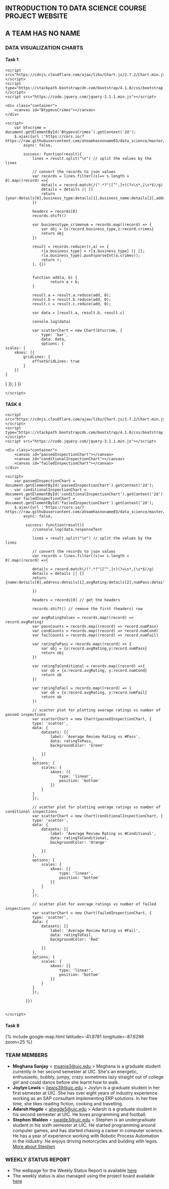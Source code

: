 ## INTRODUCTION TO DATA SCIENCE COURSE PROJECT WEBSITE 

## A TEAM HAS NO NAME

### DATA VISUALIZATION CHARTS

#### Task 1
<html>
<head>

	<script src="https://cdnjs.cloudflare.com/ajax/libs/Chart.js/2.7.2/Chart.min.js"></script>
	<script type="https://stackpath.bootstrapcdn.com/bootstrap/4.1.0/css/bootstrap.min.css"></script>
	<script src="https://code.jquery.com/jquery-3.1.1.min.js"></script>

</head>


<body>

	<div class="container">
		<canvas id="BtypevsCrimes"></canvas>
	</div>

	<script>
		var btvcrime = document.getElementById('BtypevsCrimes').getContext('2d');
		$.ajax({url :'https://cors.io/?https://raw.githubusercontent.com/ateamhasnoname03/data_science/master/Data%20Integration%20and%20Analytics/output/Task_1_result.csv',
			async: false,

			success: function(result){
				lines = result.split("\n") // split the values by the lines

				// convert the records to json values
				var records = lines.filter((s)=> s.length > 0).map((record) =>{
					details = record.match(/(".*?"|[^",]+)(?=\s*,|\s*$)/g)
					details = details || []
					return {year:details[0],business_type:details[1],business_name:details[2],address:details[3],has_T:details[4],has_L:details[5],crime_type:details[6],crimes:details[7],arrests:details[8],OnPremises:details[9]}
				})

				headers = records[0]
				records.shift()

				var businesstype_crimenum = records.map((record) => {
					var obj = {x:record.business_type,z:record.crimes}
					return obj
				})

				result = records.reduce((r,a) => {
					r[a.business_type] = r[a.business_type] || [];
					r[a.business_type].push(parseInt(a.crimes));
					return r;
				}, {})
				

				function add(a, b) {
						return a + b;
				}

				result.a = result.a.reduce(add, 0);
				result.b = result.b.reduce(add, 0);
				result.c = result.c.reduce(add, 0);

				var data = [result.a, result.b, result.c]

				console.log(data)

				var scatterChart = new Chart(btvcrime, {
					type: 'bar',
					data: data,
					options: {
    scales: {
        xAxes: [{
            gridLines: {
                offsetGridLines: true
            }
        }]
    }
}
				});
			}
		})

	</script>

</body>
</html>

#### TASK 4
<html>
<head>

	<script src="https://cdnjs.cloudflare.com/ajax/libs/Chart.js/2.7.2/Chart.min.js"></script>
	<script type="https://stackpath.bootstrapcdn.com/bootstrap/4.1.0/css/bootstrap.min.css"></script>
	<script src="https://code.jquery.com/jquery-3.1.1.min.js"></script>

</head>


<body>

	<div class="container">
		<canvas id="passedInspectionChart"></canvas>
		<canvas id="conditionalInspectionChart"></canvas>
		<canvas id="failedInspectionChart"></canvas>
	</div>

	<script>
		var passedInspectionChart = document.getElementById('passedInspectionChart').getContext('2d');
		var conditionalInspectionChart = document.getElementById('conditionalInspectionChart').getContext('2d');
		var failedInspectionChart = document.getElementById('failedInspectionChart').getContext('2d');
		$.ajax({url :'https://cors.io/?https://raw.githubusercontent.com/ateamhasnoname03/data_science/master/Data%20Integration%20and%20Analytics/output/task4_result.csv',
			async: false,

			 success: function(result){
			 	//console.log(data.responseText

				lines = result.split("\n") // split the values by the lines

				// convert the records to json values
				var records = lines.filter((s)=> s.length > 0).map((record) =>{
				
				details = record.match(/(".*?"|[^",]+)(?=\s*,|\s*$)/g)
				details = details || []
				return {name:details[0],address:details[1],avgRating:details[2],numPass:details[3],numCond:details[4],numFail:details[5]}
				
				})

				headers = records[0] // get the headers

				records.shift() // remove the first (headers) row

				var avgRatingValues = records.map((record) => record.avgRating)
				var passCounts = records.map((record) => record.numPass)
				var condCounts = records.map((record) => record.numCond)
				var failCounts = records.map((record) => record.numFail)

				var ratingToPass = records.map((record) => {
					var obj = {x:record.avgRating,y:record.numPass}
					return obj
				})

				var ratingToConditional = records.map((record) =>{
					var ob = {x:record.avgRating, y:record.numCond}
					return ob
				})

				var ratingToFail = records.map((record) => {
					var ob = {x:record.avgRating, y:record.numFail}
					return ob
				})

				// scatter plot for plotting average ratings vs number of passed inspections
				var scatterChart = new Chart(passedInspectionChart, {
			    type: 'scatter',
			    data: {
			        datasets: [{
			            label: 'Average Review Rating vs #Pass',
			            data: ratingToPass,
			            backgroundColor: 'Green'

			        }]
			    },
			    options: {
			        scales: {
			            xAxes: [{
			                type: 'linear',
			                position: 'bottom'
			            }]
			        }
			    }
				});

				// scatter plot for plotting average ratings vs number of conditional inspections
				var scatterChart = new Chart(conditionalInspectionChart, {
			    type: 'scatter',
			    data: {
			        datasets: [{
			            label: 'Average Review Rating vs #Conditional',
			            data: ratingToConditional,
			            backgroundColor: 'Orange'
			            
			        }]
			    },
			    options: {
			        scales: {
			            xAxes: [{
			                type: 'linear',
			                position: 'bottom'
			            }]
			        }
			    }
				});	

				// scatter plot for average ratings vs number of failed inspections
				var scatterChart = new Chart(failedInspectionChart, {
			    type: 'scatter',
			    data: {
			        datasets: [{
			            label: 'Average Review Rating vs #Fail',
			            data: ratingToFail,
			            backgroundColor: 'Red'

			        }]
			    },
			    options: {
			        scales: {
			            xAxes: [{
			                type: 'linear',
			                position: 'bottom'
			            }]
			        }
			    }
				});

			 }})

		
	</script>

</body>
</html>

#### Task 8
{% include google-map.html latitude=-41.8781 longitude=-87.6298 zoom=25 %}



### TEAM MEMBERS
- **Meghana Sanjay**
  < msanja3@uic.edu > 
  Meghana is a graduate student currently in her second semester at UIC. She's an energetic, enthusiastic, bubbly, jumpy, crazy sometimes lazy straight out of college girl and could dance before she learnt how to walk.
- **Joylyn Lewis**
  < jlewis39@uic.edu > 
  Joylyn is a graduate student in her first semester at UIC. She has over eight years of industry experience working as an SAP      consultant implementing ERP solutions. In her free time, she likes reading fiction, cooking and travelling.
- **Adarsh Hegde** < ahegde5@uic.edu >
  Adarsh is a graduate student in his second semester at UIC. He loves programming and football.
- **Stephen Walden** < swalde3@uic.edu >
  Stephen is an undergraduate student in his sixth semester at UIC. He started programming around computer games, and has started chasing a career in computer science. He has a year of experience working with Robotic Process Automation in the industry. He enjoys driving motorcycles and building with legos. [More about Stephen](https://walden1995.github.io/)

### WEEKLY STATUS REPORT
- The webpage for the Weekly Status Report is available [here](https://github.com/ateamhasnoname03/data_science/wiki/Weekly-Status-Report)
- The weekly status is also managed using the project board available [here](https://github.com/ateamhasnoname03/data_science/projects/1)

